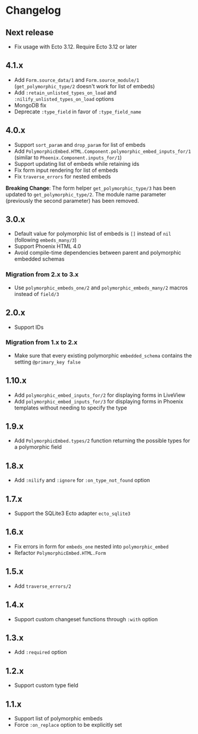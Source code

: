 # Changelog

## Next release

  * Fix usage with Ecto 3.12. Require Ecto 3.12 or later

## 4.1.x

  * Add `Form.source_data/1` and `Form.source_module/1` (`get_polymorphic_type/2` doesn't work for list of embeds)
  * Add `:retain_unlisted_types_on_load` and `:nilify_unlisted_types_on_load` options
  * MongoDB fix
  * Deprecate `:type_field` in favor of `:type_field_name`

## 4.0.x

  * Support `sort_param` and `drop_param` for list of embeds
  * Add `PolymorphicEmbed.HTML.Component.polymorphic_embed_inputs_for/1`
    (similar to `Phoenix.Component.inputs_for/1`)
  * Support updating list of embeds while retaining ids
  * Fix form input rendering for list of embeds
  * Fix `traverse_errors` for nested embeds

  **Breaking Change**: The form helper `get_polymorphic_type/3` has been updated to `get_polymorphic_type/2`.
  The module name parameter (previously the second parameter) has been removed.

## 3.0.x

  * Default value for polymorphic list of embeds is `[]` instead of `nil` (following `embeds_many/3`)
  * Support Phoenix HTML 4.0
  * Avoid compile-time dependencies between parent and polymorphic embedded schemas

### Migration from 2.x to 3.x

  * Use `polymorphic_embeds_one/2` and `polymorphic_embeds_many/2` macros instead of `field/3`

## 2.0.x

  * Support IDs

### Migration from 1.x to 2.x

  * Make sure that every existing polymorphic `embedded_schema` contains the setting `@primary_key false`

## 1.10.x

  * Add `polymorphic_embed_inputs_for/2` for displaying forms in LiveView
  * Add `polymorphic_embed_inputs_for/3` for displaying forms in Phoenix templates without
    needing to specify the type

## 1.9.x

  * Add `PolymorphicEmbed.types/2` function returning the possible types for a polymorphic field

## 1.8.x

  * Add `:nilify` and `:ignore` for `:on_type_not_found` option

## 1.7.x

  * Support the SQLite3 Ecto adapter `ecto_sqlite3`

## 1.6.x

  * Fix errors in form for `embeds_one` nested into `polymorphic_embed`
  * Refactor `PolymorphicEmbed.HTML.Form`

## 1.5.x

  * Add `traverse_errors/2`

## 1.4.x

  * Support custom changeset functions through `:with` option

## 1.3.x

  * Add `:required` option

## 1.2.x

  * Support custom type field

## 1.1.x

  * Support list of polymorphic embeds
  * Force `:on_replace` option to be explicitly set
